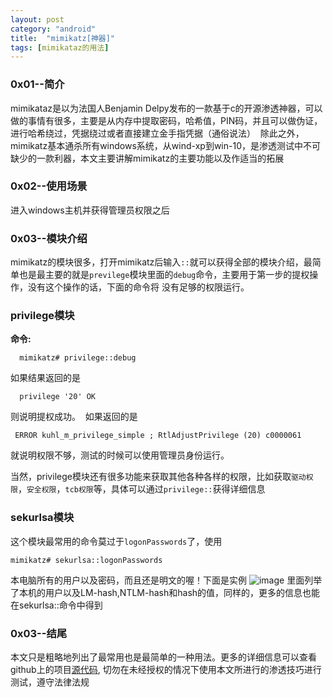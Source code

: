```yaml
---
layout: post
category: "android"
title:  "mimikatz[神器]"
tags: [mimikataz的用法]
---
```

### 0x01--简介
  mimikataz是以为法国人Benjamin Delpy发布的一款基于c的开源渗透神器，可以做的事情有很多，主要是从内存中提取密码，哈希值，PIN码，并且可以做伪证，进行哈希绕过，凭据绕过或者直接建立金手指凭据（通俗说法）
  除此之外，mimikatz基本通杀所有windows系统，从wind-xp到win-10，是渗透测试中不可缺少的一款利器，本文主要讲解mimikatz的主要功能以及作适当的拓展
 
### 0x02--使用场景
 进入windows主机并获得管理员权限之后

### 0x03--模块介绍
  mimikatz的模块很多，打开mimikatz后输入```::```就可以获得全部的模块介绍，最简单也是最主要的就是```previlege```模块里面的```debug```命令，主要用于第一步的提权操作，没有这个操作的话，下面的命令将 没有足够的权限运行。

### privilege模块
**命令:**
```
  mimikatz# privilege::debug
```
  如果结果返回的是
```
  privilege '20' OK
```
  则说明提权成功。
  如果返回的是
 ```
  ERROR kuhl_m_privilege_simple ; RtlAdjustPrivilege (20) c0000061
 ```
 就说明权限不够，测试的时候可以使用管理员身份运行。
 
 当然，privilege模块还有很多功能来获取其他各种各样的权限，比如获取```驱动权限```，```安全权限```，```tcb权限```等，具体可以通过```privilege::```获得详细信息
 
 ### sekurlsa模块
 这个模块最常用的命令莫过于```logonPasswords```了，使用
 ```
 mimikatz# sekurlsa::logonPasswords
 ```
 本电脑所有的用户以及密码，而且还是明文的喔！下面是实例
 ![image](/images/sekurlsa-test)
 里面列举了本机的用户以及LM-hash,NTLM-hash和hash的值，同样的，更多的信息也能在sekurlsa::命令中得到

### 0x03--结尾
本文只是粗略地列出了最常用也是最简单的一种用法。更多的详细信息可以查看github上的项目[源代码][1],
切勿在未经授权的情况下使用本文所进行的渗透技巧进行测试，遵守法律法规




[1]:https://github.com/gentilkiwi/mimikatz
